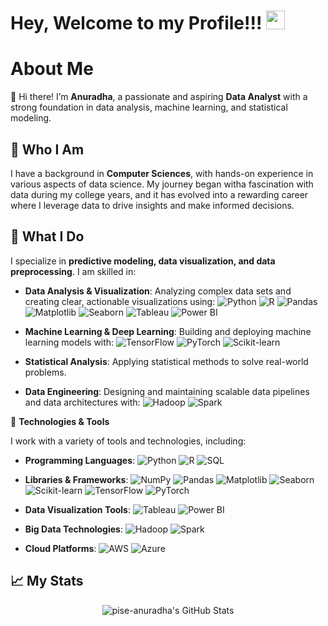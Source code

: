 # Hey, Welcome to my Profile!!! <img src="https://raw.githubusercontent.com/MartinHeinz/MartinHeinz/master/wave.gif" width="30px">

# About Me

👋 Hi there! I’m **Anuradha**, a passionate and aspiring **Data Analyst** with a strong foundation in data analysis, machine learning, and statistical modeling.

## 🧩 Who I Am

I have a background in **Computer Sciences**, with hands-on experience in various aspects of data science. My journey began witha fascination with data during my college years, and it has evolved into a rewarding career where I leverage data to drive insights and make informed decisions.

## 💼 What I Do

I specialize in **predictive modeling, data visualization, and data preprocessing**. I am skilled in:

- **Data Analysis & Visualization**: Analyzing complex data sets and creating clear, actionable visualizations using:
  ![Python](https://img.shields.io/badge/Python-3776AB?style=flat&logo=python&logoColor=white)
  ![R](https://img.shields.io/badge/R-276DC3?style=flat&logo=r&logoColor=white)
  ![Pandas](https://img.shields.io/badge/Pandas-150458?style=flat&logo=pandas&logoColor=white)
  ![Matplotlib](https://img.shields.io/badge/Matplotlib-003B57?style=flat&logo=matplotlib&logoColor=white)
  ![Seaborn](https://img.shields.io/badge/Seaborn-00A3E0?style=flat&logo=seaborn&logoColor=white)
  ![Tableau](https://img.shields.io/badge/Tableau-E97627?style=flat&logo=tableau&logoColor=white)
  ![Power BI](https://img.shields.io/badge/Power_BI-F2C811?style=flat&logo=powerbi&logoColor=black)
  
- **Machine Learning & Deep Learning**: Building and deploying machine learning models with:
  ![TensorFlow](https://img.shields.io/badge/TensorFlow-FF6F00?style=flat&logo=tensorflow&logoColor=white)
  ![PyTorch](https://img.shields.io/badge/PyTorch-EE4C2C?style=flat&logo=pytorch&logoColor=white)
  ![Scikit-learn](https://img.shields.io/badge/Scikit--learn-F7931E?style=flat&logo=scikit-learn&logoColor=white)
  
- **Statistical Analysis**: Applying statistical methods to solve real-world problems.
- **Data Engineering**: Designing and maintaining scalable data pipelines and data architectures with:
  ![Hadoop](https://img.shields.io/badge/Hadoop-66CCFF?style=flat&logo=apachehadoop&logoColor=white)
  ![Spark](https://img.shields.io/badge/Apache_Spark-E25A1C?style=flat&logo=apache-spark&logoColor=white)

<!--🌟 **Projects**

Here are a few projects that showcase my skills and interests:

- **[Flight Arrival Delay Prediction](https://github.com/pise-anuradha/flight-delay-prediction)**: Developed a deep learning model to predict flight delays using TensorFlow and Keras.
- **[Employee Retention Analysis](https://github.com/pise-anuradha/employee-retention-analysis)**: Analyzed employee retention data to predict turnover rates and suggest retention strategies.
- **[Skill Gap Analysis for Training Programs](https://github.com/pise-anuradha/skill-gap-analysis)**: Conducted a skill gap analysis for a finance company to design effective training programs for employees.

Feel free to explore my repositories to see more of my work! -->

🔧 **Technologies & Tools**

I work with a variety of tools and technologies, including:

- **Programming Languages**:
  ![Python](https://img.shields.io/badge/Python-3776AB?style=flat&logo=python&logoColor=white)
  ![R](https://img.shields.io/badge/R-276DC3?style=flat&logo=r&logoColor=white)
  ![SQL](https://img.shields.io/badge/SQL-4479A1?style=flat&logo=sqlite&logoColor=white)

- **Libraries & Frameworks**:
  ![NumPy](https://img.shields.io/badge/NumPy-013243?style=flat&logo=numpy&logoColor=white)
  ![Pandas](https://img.shields.io/badge/Pandas-150458?style=flat&logo=pandas&logoColor=white)
  ![Matplotlib](https://img.shields.io/badge/Matplotlib-003B57?style=flat&logo=matplotlib&logoColor=white)
  ![Seaborn](https://img.shields.io/badge/Seaborn-00A3E0?style=flat&logo=seaborn&logoColor=white)
  ![Scikit-learn](https://img.shields.io/badge/Scikit--learn-F7931E?style=flat&logo=scikit-learn&logoColor=white)
  ![TensorFlow](https://img.shields.io/badge/TensorFlow-FF6F00?style=flat&logo=tensorflow&logoColor=white)
  ![PyTorch](https://img.shields.io/badge/PyTorch-EE4C2C?style=flat&logo=pytorch&logoColor=white)

- **Data Visualization Tools**:
  ![Tableau](https://img.shields.io/badge/Tableau-E97627?style=flat&logo=tableau&logoColor=white)
  ![Power BI](https://img.shields.io/badge/Power_BI-F2C811?style=flat&logo=powerbi&logoColor=black)

- **Big Data Technologies**:
  ![Hadoop](https://img.shields.io/badge/Hadoop-66CCFF?style=flat&logo=apachehadoop&logoColor=white)
  ![Spark](https://img.shields.io/badge/Apache_Spark-E25A1C?style=flat&logo=apache-spark&logoColor=white)

- **Cloud Platforms**:
  ![AWS](https://img.shields.io/badge/AWS-232F3E?style=flat&logo=amazonaws&logoColor=white)
  ![Azure](https://img.shields.io/badge/Azure-0078D4?style=flat&logo=microsoftazure&logoColor=white)


## 📈 My Stats

<!--<div align="center">
  
<img src="https://github-readme-stats.vercel.app/api?username=pise-anuradha&theme=synthwave&show_icons=true&hide_border=false&count_private=true" alt="pise-anuradha's GitHub Stats" />

</div> -->

<!--- <div align="center">
  
<img src="https://github-readme-stats.vercel.app/api/top-langs/?username=pise-anuradha&theme=synthwave&show_icons=true&hide_border=false&layout=compact" alt="pise-anuradha's GitHub Stats" /> 
  
</div> --->

<div align="center">
  
<img src="https://github-readme-streak-stats.herokuapp.com/?user=pise-anuradha&theme=synthwave&hide_border=false" alt="pise-anuradha's GitHub Stats" />

</div> 

